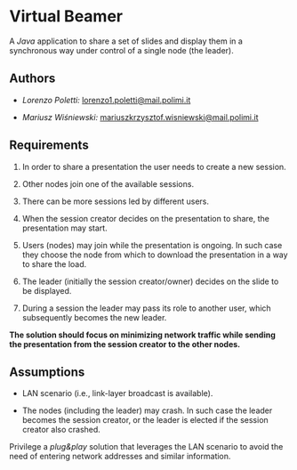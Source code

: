 # Virtual Beamer

A *Java* application to share a set of slides and display them in a synchronous way under control of a single node (the leader).

## Authors

- *Lorenzo Poletti:* lorenzo1.poletti@mail.polimi.it

- *Mariusz Wiśniewski:* mariuszkrzysztof.wisniewski@mail.polimi.it

## Requirements

1. In order to share a presentation the user needs to create a new session.

2. Other nodes join one of the available sessions.

3. There can be more sessions led by different users.

4. When the session creator decides on the presentation to share, the presentation may start.

5. Users (nodes) may join while the presentation is ongoing. In such case they choose the node from which to download the presentation in a way to share the load.

6. The leader (initially the session creator/owner) decides on the slide to be displayed.

7. During a session the leader may pass its role to another user, which subsequently becomes the new leader.

**The solution should focus on minimizing network traffic while sending the presentation from the session creator to the other nodes.**

## Assumptions

- LAN scenario (i.e., link-layer broadcast is available).

- The nodes (including the leader) may crash. In such case the leader becomes the session creator, or the leader is elected if the session creator also crashed.

Privilege a *plug&play* solution that leverages the LAN scenario to avoid the need of entering network addresses and similar information.
